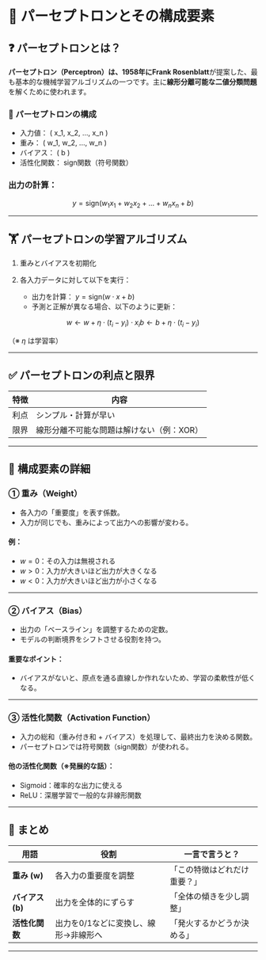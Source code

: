 
# 📘 パーセプトロンとその構成要素

## ❓ パーセプトロンとは？

**パーセプトロン（Perceptron）**は、1958年に**Frank Rosenblatt**が提案した、最も基本的な機械学習アルゴリズムの一つです。主に**線形分離可能な二値分類問題**を解くために使われます。

### 🔧 パーセプトロンの構成

- 入力値： \( x_1, x_2, ..., x_n \)
- 重み： \( w_1, w_2, ..., w_n \)
- バイアス： \( b \)
- 活性化関数： sign関数（符号関数）

### 出力の計算：

```math
y = \text{sign}(w_1x_1 + w_2x_2 + ... + w_nx_n + b)
````

---

## 🏋️ パーセプトロンの学習アルゴリズム

1. 重みとバイアスを初期化
2. 各入力データに対して以下を実行：

   * 出力を計算： $y = \text{sign}(w \cdot x + b)$
   * 予測と正解が異なる場合、以下のように更新：

```math
w \leftarrow w + \eta \cdot (t_i - y_i) \cdot x_i
b \leftarrow b + \eta \cdot (t_i - y_i)
```

（※ $\eta$ は学習率）

---

## ✅ パーセプトロンの利点と限界

| 特徴 | 内容                     |
| -- | ---------------------- |
| 利点 | シンプル・計算が早い             |
| 限界 | 線形分離不可能な問題は解けない（例：XOR） |

---

## 🧱 構成要素の詳細

### ① 重み（Weight）

* 各入力の「重要度」を表す係数。
* 入力が同じでも、重みによって出力への影響が変わる。

#### 例：

* $w = 0$：その入力は無視される
* $w > 0$：入力が大きいほど出力が大きくなる
* $w < 0$：入力が大きいほど出力が小さくなる

---

### ② バイアス（Bias）

* 出力の「ベースライン」を調整するための定数。
* モデルの判断境界をシフトさせる役割を持つ。

#### 重要なポイント：

* バイアスがないと、原点を通る直線しか作れないため、学習の柔軟性が低くなる。

---

### ③ 活性化関数（Activation Function）

* 入力の総和（重み付き和 + バイアス）を処理して、最終出力を決める関数。
* パーセプトロンでは符号関数（sign関数）が使われる。

#### 他の活性化関数（※発展的な話）：

* Sigmoid：確率的な出力に使える
* ReLU：深層学習で一般的な非線形関数

---

## 🔄 まとめ

| 用語           | 役割                   | 一言で言うと？        |
| ------------ | -------------------- | -------------- |
| **重み (w)**   | 各入力の重要度を調整           | 「この特徴はどれだけ重要？」 |
| **バイアス (b)** | 出力を全体的にずらす           | 「全体の傾きを少し調整」   |
| **活性化関数**    | 出力を0/1などに変換し、線形→非線形へ | 「発火するかどうか決める」  |

---


